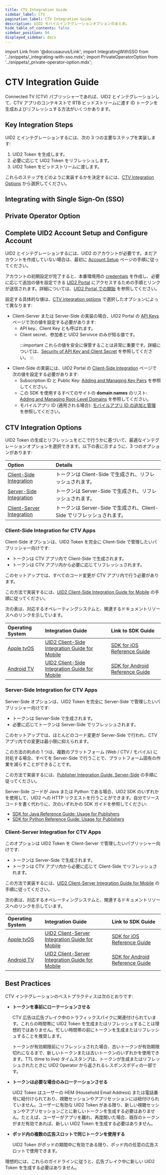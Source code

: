 ```yaml
---
title: CTV Integration Guide
sidebar_label: CTV
pagination_label: CTV Integration Guide
description: UID2 モバイルインテグレーションオプションのまとめ。
hide_table_of_contents: false
sidebar_position: 04
displayed_sidebar: docs
---
```


import Link from '@docusaurus/Link';
import IntegratingWithSSO from '../snippets/_integrating-with-sso.mdx';
import PrivateOperatorOption from '../snippets/_private-operator-option.mdx';

# CTV Integration Guide

Connected TV (CTV) パブリッシャーであれば、UID2 とインテグレーションして、CTV アプリのコンテキストで RTB ビッドストリームに渡す ID トークンを生成およびリフレッシュする方法がいくつかあります。

## Key Integration Steps
UID2 とインテグレーションするには、次の 3 つの主要なステップを実装します:

1. UID2 Token を生成します。
1. 必要に応じて UID2 Token をリフレッシュします。
1. UID2 Token をビッドストリームに渡します。

これらのステップをどのように実装するかを決定するには、[CTV Integration Options](#ctv-integration-options) から選択してください。

## Integrating with Single Sign-On (SSO)

<IntegratingWithSSO />

## Private Operator Option

<PrivateOperatorOption/>

## Complete UID2 Account Setup and Configure Account

UID2 とインテグレーションするには、UID2 のアカウントが必要です。まだアカウントを作成していない場合は、最初に [Account Setup](../getting-started/gs-account-setup.md) ページの手順に従ってください。

アカウントの初期設定が完了すると、本番環境用の [credentials](../getting-started/gs-credentials.md) を作成し、必要に応じて追加の値を設定できる [UID2 Portal](../portal/portal-overview.md) にアクセスするための手順とリンクが送信されます。詳細については、[UID2 Portal での開始](../portal/portal-getting-started.md) を参照してください。

設定する具体的な値は、[CTV integration options](#ctv-integration-options) で選択したオプションによって異なります:

- Client-Server または Server-Side の実装の場合、UID2 Portal の [API Keys](../portal/api-keys.md) ページで次の値を設定する必要があります:
  - <Link href="../ref-info/glossary-uid#gl-api-key">API key</Link>、Client Key とも呼ばれます。
  - <Link href="../ref-info/glossary-uid#gl-client-secret">Client secret</Link>、参加者と UID2 Servivce のみが知る値です。

    :::important
    これらの値を安全に保管することは非常に重要です。詳細については、[Security of API Key and Client Secret](../getting-started/gs-credentials.md#security-of-api-key-and-client-secret) を参照してください。
    :::
- Client-Side の実装には、UID2 Portal の [Client-Side Integration](../portal/client-side-integration.md) ページで次の値を設定する必要があります:
  - Subscription ID と Public Key: [Adding and Managing Key Pairs](../portal/client-side-integration.md#adding-and-managing-key-pairs) を参照してください。
  - この SDK を使用するすべてのサイトの **domain names** のリスト: [Adding and Managing Root-Level Domains](../portal/client-side-integration.md#adding-and-managing-root-level-domains) を参照してください。
  - モバイルアプリ ID (適用される場合): [モバイルアプリ ID の追加と管理](../portal/client-side-integration.md#adding-and-managing-mobile-app-ids) を参照してください。

## CTV Integration Options

UID2 Token の生成とリフレッシュをどこで行うかに基づいて、最適なインテグレーションオプションを選択できます。以下の表に示すように、3 つのオプションがあります:

| Option | Details |
| :--- | :--- |
| [Client-Side Integration](#client-side-integration-for-ctv-apps) | トークンは Client-Side で生成され、リフレッシュされます。 |
| [Server-Side Integration](#server-side-integration-for-ctv-apps) | トークンは Server-Side で生成され、リフレッシュされます。 |
| [Client-Server Integration](#client-server-integration-for-ctv-apps) | トークンは Server-Side で生成され、Client-Side でリフレッシュされます。 |

### Client-Side Integration for CTV Apps

Client-Side オプションは、UID2 Token を完全に Client-Side で管理したいパブリッシャー向けです:

- トークンは CTV アプリ内で Client-Side で生成されます。
- トークンは CTV アプリ内から必要に応じてリフレッシュされます。

このセットアップでは、すべてのコード変更が CTV アプリ内で行う必要があります。

この方法で実装するには、[UID2 Client-Side Integration Guide for Mobile](integration-mobile-client-side.md) の手順に従ってください。

次の表は、対応するオペレーティングシステムと、関連するドキュメントリソースへのリンクを示しています。

| Operating System | Integration Guide | Link to SDK Guide |
| :--- | :--- | :--- |
| [Apple tvOS](https://developer.apple.com/tvos/) | [UID2 Client-Side Integration Guide for Mobile](../guides/integration-mobile-client-side.md) | [SDK for iOS Reference Guide](../sdks/sdk-ref-ios.md) |
| [Android TV](https://www.android.com/tv/) | [UID2 Client-Side Integration Guide for Mobile](../guides/integration-mobile-client-side.md) | [SDK for Android Reference Guide](../sdks/sdk-ref-android.md) |

### Server-Side Integration for CTV Apps

Server-Side オプションは、UID2 Token を完全に Server-Side で管理したいパブリッシャー向けです:

- トークンは Server-Side で生成されます。
- 必要に応じてトークンは Server-Side でリフレッシュされます。

このセットアップでは、ほとんどのコード変更が Server-Side で行われ、CTV アプリ内での変更は最小限に抑えられます。

この方法の利点の 1 つは、複数のプラットフォーム (Web / CTV / モバイル) に対処する場合、すべてを Server-Side で行うことで、プラットフォーム固有の作業を減らすことができることです。

この方法で実装するには、[Publisher Integration Guide, Server-Side](integration-publisher-server-side.md) の手順に従ってください。

Server-Side コードが Java または Python である場合、UID2 SDK のいずれかを使用して、UID2 への HTTP リクエストを行うことができます。自分でソースコードを書く代わりに、次のいずれかの SDK ガイドを参照してください:

- [SDK for Java Reference Guide: Usage for Publishers](../sdks/sdk-ref-java.md#usage-for-publishers)
- [SDK for Python Reference Guide: Usage for Publishers](../sdks/sdk-ref-python.md#usage-for-publishers)

### Client-Server Integration for CTV Apps

このオプションは UID2 Token を Client-Server で管理したいパブリッシャー向けです:

- トークンは Server-Side で生成されます。
- トークンは CTV アプリ内から必要に応じて Client-Side でリフレッシュされます。

この方法で実装するには、[UID2 Client-Server Integration Guide for Mobile](integration-mobile-client-server.md) の手順に従ってください。

次の表は、対応するオペレーティングシステムと、関連するドキュメントリソースへのリンクを示しています。

| Operating System | Integration Guide | Link to SDK Guide |
| :--- | :--- | :--- |
| [Apple tvOS](https://developer.apple.com/tvos/) | [UID2 Client-Server Integration Guide for Mobile](../guides/integration-mobile-client-server.md) | [SDK for iOS Reference Guide](../sdks/sdk-ref-ios.md) |
| [Android TV](https://www.android.com/tv/) | [UID2 Client-Server Integration Guide for Mobile](../guides/integration-mobile-client-server.md) | [SDK for Android Reference Guide](../sdks/sdk-ref-android.md) |

## Best Practices

CTV インテグレーションのベストプラクティスは次のとおりです:

- **トークンを事前にローテーションさせる**

  CTV 広告は広告ブレイク中のトラフィックスパイクに関連付けられています。これらの時間帯に UID2 Token を生成またはリフレッシュすることは理想的ではありません。忙しい時間帯の前にトークンを生成またはリフレッシュすることを推奨します。

  トークンが有効期限前にリフレッシュされた場合、古いトークンが有効期限切れになるまで、新しいトークンまたは古いトークンのいずれかを使用できます。TTL (time to live) タイムスタンプは、トークンが生成またはリフレッシュされたときに UID2 Operator から返されるレスポンスボディの一部です。

- **トークンは必要な場合のみローテーションさせる**

  UID2 Token はユーザーの HEM (Household Email Address) または電話番号に紐付けられており、視聴セッションやアプリセッションには紐付けられていません。ユーザーに有効な UID2 Token がある限り、新しい視聴セッションやアプリセッションごとに新しいトークンを生成する必要はありません。たとえば、ユーザーがアプリを離れ、再度開いた場合、既存のトークンがまだ有効であれば、新しい UID2 Token を生成する必要はありません。

- **ポッド内の複数の広告スロットで同じトークンを使用する**

  UID2 Token がポッドの期間中に有効である限り、ポッド内の任意の広告スロットで使用できます。

理想的には、これらのガイドラインに従うと、広告ブレイク中に新しい UID2 Token を生成する必要はありません。
